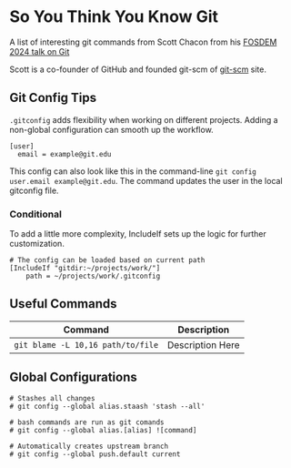 # So You Think You Know Git

A list of interesting git commands from Scott Chacon from his [FOSDEM 2024 talk on Git](https://www.youtube.com/watch?v=aolI_Rz0ZqY)

Scott is a co-founder of GitHub and founded git-scm of [git-scm](https://git-scm.com/) site.


## Git Config Tips

`.gitconfig` adds flexibility when working on different projects. Adding a non-global configuration can smooth up the workflow.
```
[user]
  email = example@git.edu
```
This config can also look like this in the command-line `git config user.email example@git.edu`. The command updates the user in the local gitconfig file.

### Conditional
To add a little more complexity, IncludeIf sets up the logic for further customization.
```
# The config can be loaded based on current path
[IncludeIf "gitdir:~/projects/work/"]
    path = ~/projects/work/.gitconfig
```

## Useful Commands

|  Command  |  Description  |
| :---:   | :---: |
|  `git blame -L 10,16 path/to/file`  |  Description Here  |

## Global Configurations

```
# Stashes all changes
# git config --global alias.staash 'stash --all'

# bash commands are run as git comands
# git config --global alias.[alias] ![command]

# Automatically creates upstream branch
# git config --global push.default current
```
